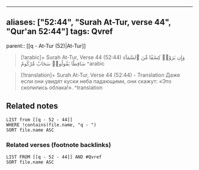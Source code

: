 
---
aliases: ["52:44", "Surah At-Tur, verse 44", "Qur'an 52:44"]
tags: Qvref
---

parent:: [[q - At-Tur (52)|At-Tur]]

> [!arabic]+ Surah At-Tur, Verse 44 (52:44)
> <span class="quran-arabic">وَإِن يَرَوْا۟ كِسْفًا مِّنَ ٱلسَّمَآءِ سَاقِطًا يَقُولُوا۟ سَحَابٌ مَّرْكُومٌ</span>
^arabic

> [!translation]+ Surah At-Tur, Verse 44 (52:44) - Translation
> Даже если они увидят куски неба падающими, они скажут: «Это скопились облака!».
^translation



## Related notes
```dataview
LIST from [[q - 52 - 44]]
WHERE !contains(file.name, "q - ")
SORT file.name ASC
```

### Related verses (footnote backlinks)
```dataview
LIST FROM [[q - 52 - 44]] AND #Qvref
SORT file.name ASC
```

